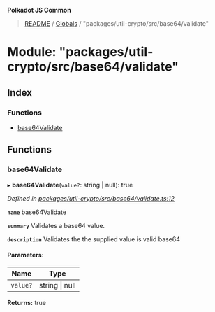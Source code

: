 **Polkadot JS Common**

> [README](../README.md) / [Globals](../globals.md) / "packages/util-crypto/src/base64/validate"

# Module: "packages/util-crypto/src/base64/validate"

## Index

### Functions

* [base64Validate](_packages_util_crypto_src_base64_validate_.md#base64validate)

## Functions

### base64Validate

▸ **base64Validate**(`value?`: string \| null): true

*Defined in [packages/util-crypto/src/base64/validate.ts:12](https://github.com/polkadot-js/common/blob/c366e637/packages/util-crypto/src/base64/validate.ts#L12)*

**`name`** base64Validate

**`summary`** Validates a base64 value.

**`description`** 
Validates the the supplied value is valid base64

#### Parameters:

Name | Type |
------ | ------ |
`value?` | string \| null |

**Returns:** true
